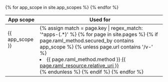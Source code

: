 <table id="resource-list">
  <thead>
    <th>App scope</th>
    <th>Used for</th>
  </thead>
  <tbody>
    {% for app_scope in site.app_scopes %}
      <tr>
        <td style="vertical-align: baseline; padding-top: 18px;"><span>{{ app_scope }}</span></td>
        <td>
          {% assign match = page.key | regex_match: '^apps-(.*)' %}
          {% for page in site.pages %}
            {% if page.raml_method.secured_by contains app_scope %}
              {% unless page.url contains '/v-' %}
                <li class="resource-entry">
                  <span>{{ page.raml_method.method }}</span>
                  <a href="{{ page.url | prepend: site.baseurl }}">{{ page.raml_resource.relative_uri }}</a>
                </li>
              {% endunless %}
            {% endif %}
          {% endfor %}
        </td>
      </tr>
    {% endfor %}
  </tbody>

</table>
